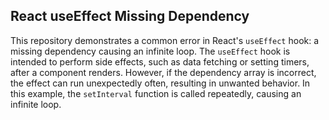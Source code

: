 ## React useEffect Missing Dependency
This repository demonstrates a common error in React's `useEffect` hook: a missing dependency causing an infinite loop. 
The `useEffect` hook is intended to perform side effects, such as data fetching or setting timers, after a component renders. However, if the dependency array is incorrect, the effect can run unexpectedly often, resulting in unwanted behavior.
In this example, the `setInterval` function is called repeatedly, causing an infinite loop.